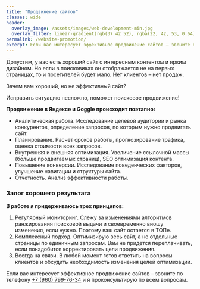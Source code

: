 ```yaml
---
title: "Продвижение сайтов"
classes: wide
header:
  overlay_image: /assets/images/web-development-min.jpg
  overlay_filter: linear-gradient(rgb(37 42 52), rgba(22, 42, 53, 0.64))
permalink: /website-promotion/
excerpt: Если вас интересует эффективное продвижение сайтов – звоните по телефону ☎ +7 (960) 799-76-34 и я проконсультирую по всем вопросам.
---
```

Допустим, у вас есть хороший сайт с интересным контентом и ярким дизайном. Но если в поисковиках он отображается не на первых страницах, то и посетителей будет мало. Нет клиентов – нет продаж.

Зачем вам хороший, но не эффективный сайт?

Исправить ситуацию несложно, поможет поисковое продвижение!

**Продвижение в Яндексе и Goggle происходит поэтапно:**

- Аналитическая работа. Исследование целевой аудитории и рынка конкурентов, определение запросов, по которым нужно продвигать сайт.
- Планирование. Расчет сроков работы, прогнозирование трафика, оценка стоимости всех запросов.
- Внутренняя и внешняя оптимизация. Увеличение ссылочной массы (больше продвигаемых страниц), SEO оптимизация контента.
- Повышение конверсии. Исследование поведенческих факторов, улучшение навигации и структуры сайта.
- Отчетность. Анализ эффективности работы.

### Залог хорошего результата

**В работе я придерживаюсь трех принципов:**
1. Регулярный мониторинг. Слежу за изменениями алгоритмов ранжирования поисковой выдачи и своевременно вношу изменения, если нужно. Поэтому ваш сайт остается в ТОПе.
2. Комплексный подход. Оптимизирую весь сайт, а не отдельные страницы по единичным запросам. Вам не придется переплачивать, если понадобится корректировать цели продвижения.
3. Всегда на связи. В любой момент готов ответить на вопросы клиентов и обсудить необходимость изменения целей оптимизации.

Если вас интересует эффективное продвижение сайтов – звоните по телефону [+7 (960) 799-76-34](tel:89607997634) и я проконсультирую по всем вопросам.
